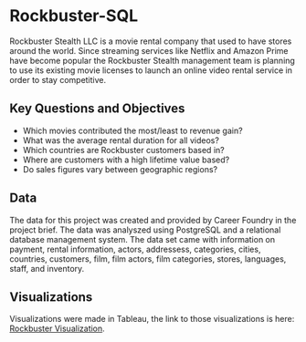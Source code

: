 # Rockbuster-SQL
Rockbuster Stealth LLC is a movie rental company that used to have stores around the world. Since streaming services like Netflix and Amazon Prime have become popular the Rockbuster Stealth management team is planning to use its existing movie licenses to launch an online video rental service in order to stay competitive.

## Key Questions and Objectives
- Which movies contributed the most/least to revenue gain?
- What was the average rental duration for all videos?
- Which countries are Rockbuster customers based in?
- Where are customers with a high lifetime value based?
- Do sales figures vary between geographic regions?

## Data 
The data for this project was created and provided by Career Foundry in the project brief. The data was analyszed using PostgreSQL and a relational database management system. The data set came with information on payment, rental information, actors, addressess, categories, cities, countries, customers, film, film actors, film categories, stores, languages, staff, and inventory.

## Visualizations
Visualizations were made in Tableau, the link to those visualizations is here: [Rockbuster Visualization](file:///C:/Users/Bees/Documents/data/career%20foundry/Data%20Immersion/3/3.10%20Presentation.pdf).
